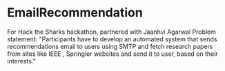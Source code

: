 # EmailRecommendation
For Hack the Sharks hackathon, partnered with Jaanhvi Agarwal
Problem statement:  "Participants have to develop an automated system that sends recommendations email to users using SMTP and fetch research papers from sites like IEEE , Springler websites and send it to user, based on their interests."
